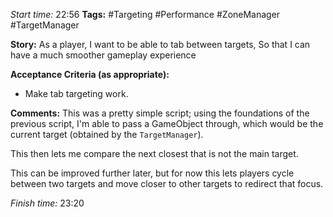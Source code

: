 
*Start time:* 22:56
**Tags:** #Targeting #Performance #ZoneManager #TargetManager

**Story:** 
As a player, I want to be able to tab between targets,
So that I can have a much smoother gameplay experience

**Acceptance Criteria (as appropriate):**
- Make tab targeting work.

**Comments:** 
This was a pretty simple script; using the foundations of the previous script, I'm able to pass a GameObject through, which would be the current target (obtained by the `TargetManager`).

This then lets me compare the next closest that is not the main target.

This can be improved further later, but for now this lets players cycle between two targets and move closer to other targets to redirect that focus.

*Finish time:* 23:20